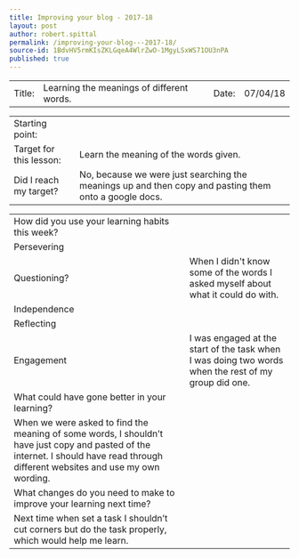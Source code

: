 ```yaml
---
title: Improving your blog - 2017-18
layout: post
author: robert.spittal
permalink: /improving-your-blog---2017-18/
source-id: 1BdvHV5rmKIsZKLGqeA4WlrZwO-1MgyLSxWS71OU3nPA
published: true
---
```

<table>
  <tr>
    <td>Title:</td>
    <td>Learning the meanings of different words.</td>
    <td>Date:</td>
    <td>07/04/18</td>
  </tr>
</table>


<table>
  <tr>
    <td>Starting point:</td>
    <td></td>
  </tr>
  <tr>
    <td>Target for this lesson:</td>
    <td>Learn the meaning of the words given.</td>
  </tr>
  <tr>
    <td>Did I reach my target? </td>
    <td>No, because we were just searching the meanings up and then copy and pasting them onto a google docs. </td>
  </tr>
</table>


<table>
  <tr>
    <td>How did you use your learning habits this week?</td>
    <td></td>
  </tr>
  <tr>
    <td>Persevering</td>
    <td></td>
  </tr>
  <tr>
    <td>Questioning?</td>
    <td>When I didn't know some of the words I asked myself about what it could do with. </td>
  </tr>
  <tr>
    <td>Independence</td>
    <td></td>
  </tr>
  <tr>
    <td>Reflecting</td>
    <td></td>
  </tr>
  <tr>
    <td>Engagement</td>
    <td>I was engaged at the start of the task when I was doing two words when the rest of my group did one.</td>
  </tr>
  <tr>
    <td>What could have gone better in your learning?</td>
    <td></td>
  </tr>
  <tr>
    <td>When we were asked to find the meaning of some words, I shouldn’t have just copy and pasted of the internet. I should have read through different websites and use my own wording.</td>
    <td></td>
  </tr>
  <tr>
    <td>What changes do you need to make to improve your learning next time?</td>
    <td></td>
  </tr>
  <tr>
    <td>Next time when set a task I shouldn’t cut corners but do the task properly, which would help me learn.</td>
    <td></td>
  </tr>
</table>


